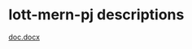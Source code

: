 # lott-mern-pj descriptions 

[doc.docx](https://github.com/tn333nt/lott-mern-pj/files/9275975/doc.docx)
